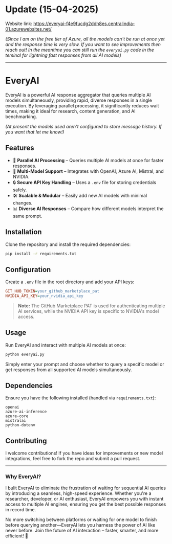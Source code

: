 # Update (15-04-2025)

Website link: https://everyai-f4e9fucdg2ddh8es.centralindia-01.azurewebsites.net/ 

_(Since I am on the free tier of Azure, all the models can't be run at once yet and the response time is very slow. If you want to see improvements then reach out! In the meantime you can still run the `everyai.py` code in the teminal for lightning fast responses from all AI models)_

---

# EveryAI

EveryAI is a powerful AI response aggregator that queries multiple AI models simultaneously, providing rapid, diverse responses in a single execution. By leveraging parallel processing, it significantly reduces wait times, making it ideal for research, content generation, and AI benchmarking. 

_(At present the models used aren't configured to store message history. If you want that let me know!)_

## Features
- 🚀 **Parallel AI Processing** – Queries multiple AI models at once for faster responses.
- 🤖 **Multi-Model Support** – Integrates with OpenAI, Azure AI, Mistral, and NVIDIA.
- 🔒 **Secure API Key Handling** – Uses a `.env` file for storing credentials safely.
- 🛠 **Scalable & Modular** – Easily add new AI models with minimal changes.
- 📊 **Diverse AI Responses** – Compare how different models interpret the same prompt.

## Installation
Clone the repository and install the required dependencies:
```bash
pip install -r requirements.txt
```

## Configuration
Create a `.env` file in the root directory and add your API keys:
```ini
GIT_HUB_TOKEN=your_github_marketplace_pat
NVIDIA_API_KEY=your_nvidia_api_key
```
> **Note:** The GitHub Marketplace PAT is used for authenticating multiple AI services, while the NVIDIA API key is specific to NVIDIA's model access.

## Usage
Run EveryAI and interact with multiple AI models at once:
```bash
python everyai.py
```
Simply enter your prompt and choose whether to query a specific model or get responses from all supported AI models simultaneously.

## Dependencies
Ensure you have the following installed (handled via `requirements.txt`):
```
openai
azure-ai-inference
azure-core
mistralai
python-dotenv
```

## Contributing
I welcome contributions! If you have ideas for improvements or new model integrations, feel free to fork the repo and submit a pull request.

---
### Why EveryAI?
I bulit EveryAI to eliminate the frustration of waiting for sequential AI queries by introducing a seamless, high-speed experience. Whether you're a researcher, developer, or AI enthusiast, EveryAI empowers you with instant access to multiple AI engines, ensuring you get the best possible responses in record time.

No more switching between platforms or waiting for one model to finish before querying another—EveryAI lets you harness the power of AI like never before. Join the future of AI interaction – faster, smarter, and more efficient! 🚀
